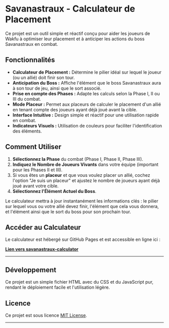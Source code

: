 # Savanastraux - Calculateur de Placement

Ce projet est un outil simple et réactif conçu pour aider les joueurs de Wakfu à optimiser leur placement et à anticiper les actions du boss Savanastraux en combat.

## Fonctionnalités

* **Calculateur de Placement :** Détermine le pilier idéal sur lequel le joueur (ou un allié) doit finir son tour.
* **Anticipation du Boss :** Affiche l'élément que le boss Savanastraux aura à son tour de jeu, ainsi que le sort associé.
* **Prise en compte des Phases :** Adapte les calculs selon la Phase I, II ou III du combat.
* **Mode Placeur :** Permet aux placeurs de calculer le placement d'un allié en tenant compte des joueurs ayant déjà joué avant la cible.
* **Interface Intuitive :** Design simple et réactif pour une utilisation rapide en combat.
* **Indicateurs Visuels :** Utilisation de couleurs pour faciliter l'identification des éléments.

## Comment Utiliser

1.  **Sélectionnez la Phase** du combat (Phase I, Phase II, Phase III).
2.  **Indiquez le Nombre de Joueurs Vivants** dans votre équipe (important pour les Phases II et III).
3.  Si vous êtes un **placeur** et que vous voulez placer un allié, cochez l'option "Je suis un placeur" et ajustez le nombre de joueurs ayant déjà joué avant votre cible.
4.  **Sélectionnez l'Élément Actuel du Boss**.

Le calculateur mettra à jour instantanément les informations clés : le pilier sur lequel vous ou votre allié devez finir, l'élément que cela vous donnera, et l'élément ainsi que le sort du boss pour son prochain tour.

## Accéder au Calculateur

Le calculateur est hébergé sur GitHub Pages et est accessible en ligne ici :

[**Lien vers savanastraux-calculator**](https://matcharr.github.io/savanastraux-calculator/)

---

## Développement

Ce projet est un simple fichier HTML avec du CSS et du JavaScript pur, rendant le déploiement facile et l'utilisation légère.

## Licence

Ce projet est sous licence [MIT License](LICENSE).

---
